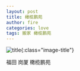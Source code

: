 ```yaml
---
layout: post
title: 橄榄鹏苑
author: fire
categories: love 
tags: 搬家 橄榄鹏苑
---
```


![title](http://image.sideproject.cn/title/title_010.jpg){:class="image-title"}

福田 岗厦 橄榄鹏苑